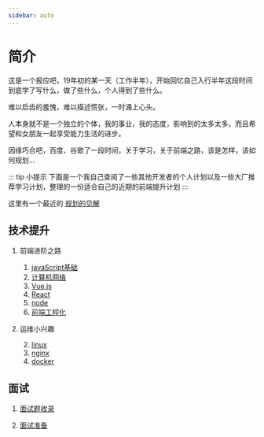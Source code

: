 ```yaml
---
sidebar: auto
---
```


# 简介

这是一个报应吧，19年初的某一天（工作半年），开始回忆自己入行半年这段时间到底学了写什么，做了些什么，个人得到了些什么。

难以启齿的羞愧，难以描述慌张，一时涌上心头。

人本身就不是一个独立的个体，我的事业，我的态度，影响到的太多太多，而且希望和女朋友一起享受能力生活的进步。

因缘巧合吧，百度、谷歌了一段时间，关于学习，关于前端之路，该是怎样，该如何规划...

::: tip 小提示
下面是一个我自己查阅了一些其他开发者的个人计划以及一些大厂推荐学习计划，整理的一份适合自己的近期的前端提升计划
:::

这里有一个最近的 [规划的见解](/pages/essay/about_talk)

## 技术提升

1. 前端进阶之路

    1. [javaScript基础](/pages/technology/architect/base/)
    2. [计算机网络](/pages/technology/architect/network/)
    2. [Vue.js](/pages/technology/architect/vue/)
    2. [React](/pages/technology/architect/react/)
    2. [node](/pages/technology/architect/node/)
    2. [前端工程化](/pages/technology/architect/engineering/)
    
2. 运维小兴趣

    2. [linux](/pages/technology/architect/engineering/)
    2. [nginx](/pages/technology/architect/engineering/)
    2. [docker](/pages/technology/architect/engineering/)

## 面试

1. [面试题收录](/pages/interview/included/)

2. [面试准备](/pages/interview/plan/)
